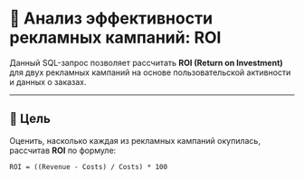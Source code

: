 # 📣 Анализ эффективности рекламных кампаний: ROI

Данный SQL-запрос позволяет рассчитать **ROI (Return on Investment)** для двух рекламных кампаний на основе пользовательской активности и данных о заказах.

---

## 🎯 Цель

Оценить, насколько каждая из рекламных кампаний окупилась, рассчитав **ROI** по формуле:

```text
ROI = ((Revenue - Costs) / Costs) * 100

